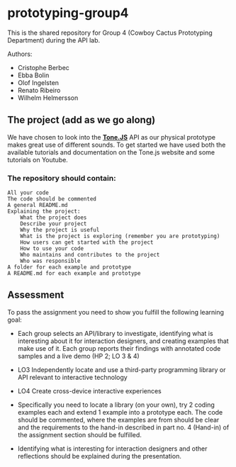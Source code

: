 # prototyping-group4
This is the shared repository for Group 4 (Cowboy Cactus Prototyping Department) during the API lab.

Authors: 
- Cristophe Berbec
- Ebba Bolin
- Olof Ingelsten
- Renato Ribeiro
- Wilhelm Helmersson

## The project (add as we go along)
We have chosen to look into the **[Tone.JS](https://tonejs.github.io/)** API as our physical prototype makes great use of different sounds. To get started we have used both the available tutorials and documentation on the Tone.js website and some tutorials on Youtube.


### The  repository should contain:

    All your code
    The code should be commented
    A general README.md
    Explaining the project:
        What the project does
        Describe your project
        Why the project is useful
        What is the project is exploring (remember you are prototyping)
        How users can get started with the project
        How to use your code
        Who maintains and contributes to the project
        Who was responsible
    A folder for each example and prototype
    A README.md for each example and prototype

## Assessment

To pass the assignment you need to show you fulfill the following learning goal:

- Each group selects an API/library to investigate, identifying what is interesting about it for interaction designers, and creating examples that make use of it. Each group reports their findings with annotated code samples and a live demo (HP 2; LO 3 & 4)

- LO3 Independently locate and use a third-party programming library or API relevant to interactive technology

- LO4 Create cross-device interactive experiences

- Specifically you need to locate a library (on your own), try 2 coding examples each and extend 1 example into a prototype each. The code should be commented, where the examples are from should be clear and the requirements to the hand-in described in part no. 4 (Hand-in) of the assignment section should be fulfilled. 

- Identifying what is interesting for interaction designers and other reflections should be explained during the presentation.
